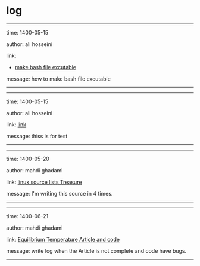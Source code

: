# log
---
time:
	1400-05-15

author:
	ali hosseini

link:
 - [make bash file excutable](files/linux-bash.md#make-bash-file-excutable)
    
message:
    how to make bash file excutable

---
---
time:
	1400-05-15

author:
	ali hosseini

link:
	[link](files/test.md#test4)
    
message:
    thiss is for test

---
---
time:
	1400-05-20

author:
	mahdi ghadami

link:
	[linux source lists Treasure](files/linux/linux-sourceLists.md)
    
message:
    	I'm writing this source in 4 times.  

---
---
time:
	1400-06-21

author:
	mahdi ghadami

link:
	[Equilibrium Temperature Article and code](files/physics/Equilibrium_temperature/)
    
message:
    	write log when the Article is not complete and code have bugs. 

---